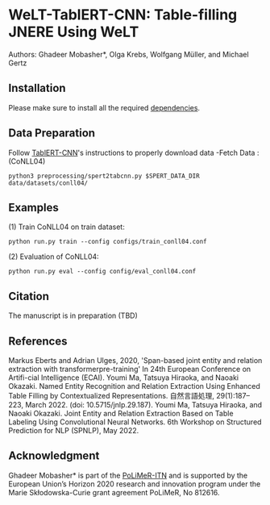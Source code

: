 # WeLT-TablERT-CNN: Table-filling JNERE Using WeLT

Authors: Ghadeer Mobasher*, Olga Krebs, Wolfgang Müller, and Michael Gertz 


## Installation 
Please make sure to install all the required [dependencies](https://github.com/mobashgr/WeLT-TablERT-CNN/blob/main/requirements.txt).

## Data Preparation
Follow [TablERT-CNN](https://github.com/YoumiMa/TablERT-CNN)'s instructions to properly download data 
-Fetch Data : (CoNLL04)
 ```
 python3 preprocessing/spert2tabcnn.py $SPERT_DATA_DIR data/datasets/conll04/ 
```
## Examples
(1) Train CoNLL04 on train dataset:
```
python run.py train --config configs/train_conll04.conf
```

(2) Evaluation of CoNLL04:

```
python run.py eval --config config/eval_conll04.conf
```

 ## Citation
 The manuscript is in preparation (TBD)

## References
Markus Eberts and Adrian Ulges, 2020, 'Span-based joint entity and relation extraction with transformerpre-training' In 24th European Conference on Artifi-cial Intelligence (ECAI).
Youmi Ma, Tatsuya Hiraoka, and Naoaki Okazaki. Named Entity Recognition and Relation Extraction Using Enhanced Table Filling by Contextualized Representations. 自然言語処理, 29(1):187–223, March 2022. (doi: 10.5715/jnlp.29.187).
Youmi Ma, Tatsuya Hiraoka, and Naoaki Okazaki. Joint Entity and Relation Extraction Based on Table Labeling Using Convolutional Neural Networks. 6th Workshop on Structured Prediction for NLP (SPNLP), May 2022.

## Acknowledgment
Ghadeer Mobasher* is part of the [PoLiMeR-ITN](http://polimer-itn.eu/) and is supported by the European Union’s Horizon 2020 research and innovation program under the Marie Skłodowska-Curie grant agreement PoLiMeR, No 812616.
